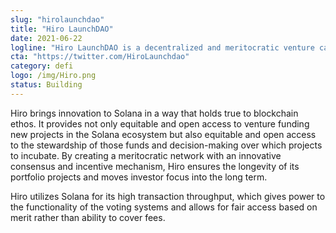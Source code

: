 ```yaml
---
slug: "hirolaunchdao"
title: "Hiro LaunchDAO"
date: 2021-06-22
logline: "Hiro LaunchDAO is a decentralized and meritocratic venture capital protocol that leverages and rewards the wisdom of crowds to sustainably bring impactful projects onto the Solana ecosystem."
cta: "https://twitter.com/HiroLaunchdao"
category: defi
logo: /img/Hiro.png
status: Building
---
```


Hiro brings innovation to Solana in a way that holds true to blockchain ethos. It provides not only equitable and open access to venture funding new projects in the Solana ecosystem but also equitable and open access to the stewardship of those funds and decision-making over which projects to incubate. By creating a meritocratic network with an innovative consensus and incentive mechanism, Hiro ensures the longevity of its portfolio projects and moves investor focus into the long term.

Hiro utilizes Solana for its high transaction throughput, which gives power to the functionality of the voting systems and allows for fair access based on merit rather than ability to cover fees.
